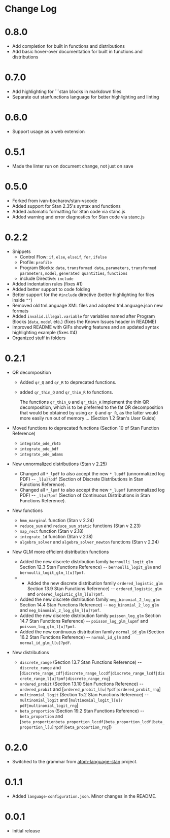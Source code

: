# Change Log

# 0.8.0

- Add completion for built in functions and distributions
- Add basic hover-over documentation for built in functions and distributions

# 0.7.0

- Add highlighting for \`\`\`stan blocks in markdown files
- Separate out stanfunctions language for better highlighting and linting

# 0.6.0

- Support usage as a web extension

# 0.5.1

- Made the linter run on document change, not just on save

# 0.5.0

- Forked from ivan-bocharov/stan-vscode
- Added support for Stan 2.35's syntax and functions
- Added automatic formatting for Stan code via stanc.js
- Added warning and error diagnostics for Stan code via stanc.js

# 0.2.2
- Snippets
  - Control Flow: `if`, `else`, `elseif`, `for`, `ifelse`
  - Profile: `profile`
  - Program Blocks: `data`, `transformed data`, `parameters`, `transformed parameters`, `model`, `generated quantities`, `functions`
  - include Directive: `include`
- Added indentation rules (fixes #1)
- Added better support to code folding
- Better support for the `#include` directive (better highlighting for files inside `""`)
- Removed old tmLanguage XML files and adopted tmLanguage.json new formats
- Added `invalid.illegal.variable` for variables named after Program Blocks (`data`, `model` etc.) (fixes the Known Issues header in README)
- Improved README with GIFs showing features and an updated syntax highlighting example (fixes #4)
- Organized stuff in folders

# 0.2.1
- QR decomposition
	- Added `qr_Q` and `qr_R` to deprecated functions.
	- added `qr_thin_Q` and `qr_thin_R` to functions.

		The functions `qr_thin_Q` and `qr_thin_R` implement the thin QR decomposition, which is to be preferred to the fat QR decomposition that would be obtained by using `qr_Q` and `qr_R`, as the latter would more easily run out of memory ... (Section 1.2 Stan's User Guide)

- Moved functions to deprecated functions (Section 10 of Stan Function Reference)
  - `integrate_ode_rk45`
  - `integrate_ode_bdf`
  - `integrate_ode_adams`

- New unnormalized distributions (Stan v 2.25)
  - Changed all `*_lpdf` to also accept the new `*_lupdf` (unnormalized log PDF) -- `_l[u]?pdf` (Section of Discrete Distributions in Stan Functions Reference).
  - Changed all `*_lpmf` to also accept the new `*_lupmf` (unnormalized log PDF) -- `_l[u]?pmf` (Section of Continuous Distributions in Stan Functions Reference).

- New functions
  - `hmm_marginal` function (Stan v 2.24)
  - `reduce_sum` and `reduce_sum_static` functions (Stan v 2.23)
  - `map_rect` function (Stan v 2.18)
  - `integrate_1d` function (Stan v 2.18)
  - `algebra_solver` and `algebra_solver_newton` functions (Stan v 2.24)

- New GLM more efficient distribution functions
  - Added the new discrete distribution family `bernoulli_logit_glm` Section 12.3 Stan Functions Reference) -- `bernoulli_logit_glm` and `bernoulli_logit_glm_l[u]?pmf`.
  - - Added the new discrete distribution family `ordered_logistic_glm` Section 13.9 Stan Functions Reference) -- `ordered_logistic_glm` and `ordered_logistic_glm_l[u]?pmf`.
  - Added the new discrete distribution family `neg_binomial_2_log_glm` Section 14.4 Stan Functions Reference) -- `neg_binomial_2_log_glm` and `neg_binomial_2_log_glm_l[u]?pmf`.
  - Added the new discrete distribution family `poisson_log_glm` Section 14.7 Stan Functions Reference) -- `poisson_log_glm_lupmf` and `poisson_log_glm_l[u]?pmf`.
  - Added the new continuous distribution family `normal_id_glm` (Section 16.2 Stan Functions Reference) -- `normal_id_glm` and `normal_id_glm_l[u]?pdf`.

- New distributions
  - `discrete_range` (Section 13.7 Stan Functions Reference) -- `discrete_range` and [`discrete_range_cdf|discrete_range_lccdf|discrete_range_lcdf|discrete_range_l[u]?pmf|discrete_range_rng`]
  - `ordered_probit` (Section 13.10 Stan Functions Reference) -- `ordered_probit` and [`ordered_probit_l[u]?pdf|ordered_probit_rng`]
  - `multinomial_logit` (Section 15.2 Stan Functions Reference) -- `multinomial_logit` and [`multinomial_logit_l[u]?pdf|multinomial_logit_rng`]
  - `beta_proportion` (Section 19.2 Stan Functions Reference) -- `beta_proportion` and [`beta_proportionbeta_proportion_lccdf|beta_proportion_lcdf|beta_proportion_l[u]?pdf|beta_proportion_rng`])

# 0.2.0
- Switched to the grammar from [atom-language-stan](https://github.com/jrnold/atom-language-stan) project.

# 0.1.1
- Added `language-configuration.json`. Minor changes in the README.

# 0.0.1
- Initial release
